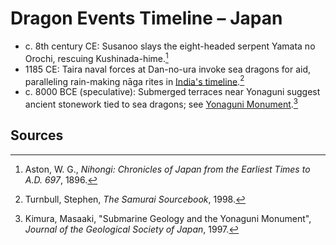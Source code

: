 # Dragon Events Timeline – Japan

- c. 8th century CE: Susanoo slays the eight-headed serpent Yamata no Orochi, rescuing Kushinada-hime.[^1]
- 1185 CE: Taira naval forces at Dan-no-ura invoke sea dragons for aid, paralleling rain-making nāga rites in [India's timeline](../../India/Historical-Timeline/README.md).[^2]
- c. 8000 BCE (speculative): Submerged terraces near Yonaguni suggest ancient stonework tied to sea dragons; see [Yonaguni Monument](../../megaliths/Yonaguni-Monument.md).[^3]

## Sources
[^1]: Aston, W. G., *Nihongi: Chronicles of Japan from the Earliest Times to A.D. 697*, 1896.
[^2]: Turnbull, Stephen, *The Samurai Sourcebook*, 1998.
[^3]: Kimura, Masaaki, "Submarine Geology and the Yonaguni Monument", *Journal of the Geological Society of Japan*, 1997.
